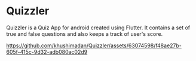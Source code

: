 # Quizzler

Quizzler is a Quiz App for android created using Flutter. It contains a set of true and false questions and also keeps a track of user's score.

https://github.com/khushimadan/Quizzler/assets/63074598/f48ae27b-605f-415c-9d32-adb080ac02d9



